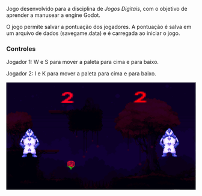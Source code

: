 Jogo desenvolvido para a disciplina de *Jogos Digitais*, com o objetivo de aprender a manusear a engine Godot.

O jogo permite salvar a pontuação dos jogadores. A pontuação é salva em um arquivo de dados (savegame.data) e é carregada ao iniciar o jogo.

### Controles
Jogador 1: W e S para mover a paleta para cima e para baixo.

Jogador 2: I e K para mover a paleta para cima e para baixo.

![Jogo desenvolvido para a disciplina de Jogos Digitais](jogoAtual.png)
